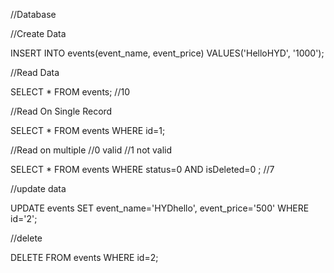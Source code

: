 //Database

//Create Data

INSERT INTO events(event_name, event_price)
VALUES('HelloHYD', '1000');

//Read Data

SELECT * FROM events; //10

//Read On Single Record

SELECT * FROM events WHERE id=1;

//Read on multiple //0 valid //1 not valid

SELECT * FROM events WHERE status=0 AND isDeleted=0 ; //7

//update data

UPDATE events SET event_name='HYDhello', event_price='500' WHERE id='2';

//delete

DELETE FROM events WHERE id=2;

